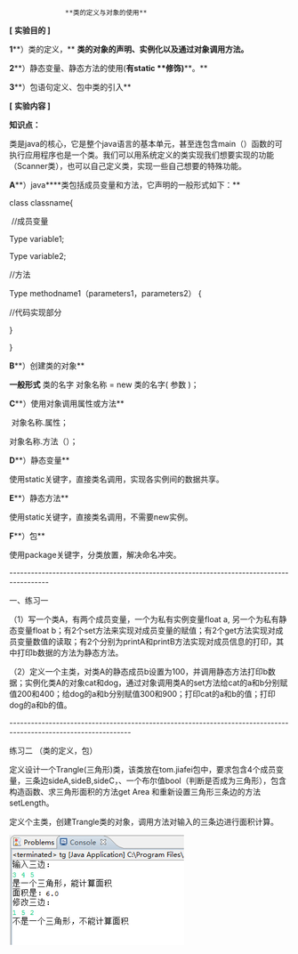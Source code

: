                   **类的定义与对象的使用**

**[** **实验目的 ]**

**1****）类的定义，** **类的对象的声明、实例化以及通过对象调用方法。**

**2****）静态变量、静态方法的使用(****有static** **修饰)****。**

**3****）包语句定义、包中类的引入**

**[** **实验内容 ]**

**知识点：**

类是java的核心，它是整个java语言的基本单元，甚至连包含main（）函数的可执行应用程序也是一个类。我们可以用系统定义的类实现我们想要实现的功能（Scanner类），也可以自己定义类，实现一些自己想要的特殊功能。

**A****）java****类包括成员变量和方法，它声明的一般形式如下：**

class classname{ 

​    //成员变量

Type variable1;

Type variable2;

//方法 

Type methodname1（parameters1，parameters2） { 

   //代码实现部分   

}

}

**B****）创建类的对象**

**一般形式**  类的名字 对象名称 = new 类的名字( 参数 )；

 

**C****）使用对象调用属性或方法**

​    对象名称.属性；

对象名称.方法（）；  

**D****）静态变量**

使用static关键字，直接类名调用，实现各实例间的数据共享。

**E****）静态方法**

使用static关键字，直接类名调用，不需要new实例。

**F****）包**

使用package关键字，分类放置，解决命名冲突。

 

\-----------------------------------------------------------------------------------------

一、练习一

（1）写一个类A，有两个成员变量，一个为私有实例变量float a, 另一个为私有静态变量float b；有2个set方法来实现对成员变量的赋值；有2个get方法实现对成员变量数值的读取；有2个分别为printA和printB方法实现对成员信息的打印，其中打印b数据的方法为静态方法。 

（2）定义一个主类，对类A的静态成员b设置为100，并调用静态方法打印b数据；实例化类A的对象cat和dog，通过对象调用类A的set方法给cat的a和b分别赋值200和400；给dog的a和b分别赋值300和900；打印cat的a和b的值；打印dog的a和b的值。

 

\----------------------------------------------------------------------------------------------------------------

练习二 （类的定义，包）

  定义设计一个Trangle(三角形)类，该类放在tom.jiafei包中，要求包含4个成员变量，三条边sideA,sideB,sideC，、一个布尔值bool（判断是否成为三角形），包含构造函数、求三角形面积的方法get Area 和重新设置三角形三条边的方法setLength。

  定义个主类，创建Trangle类的对象，调用方法对输入的三条边进行面积计算。

 

![img](3.%E7%B1%BB%E7%9A%84%E5%AE%9A%E4%B9%89%E4%B8%8E%E5%AF%B9%E8%B1%A1%E7%9A%84%E4%BD%BF%E7%94%A8.assets/clip_image001.jpg)

 

 